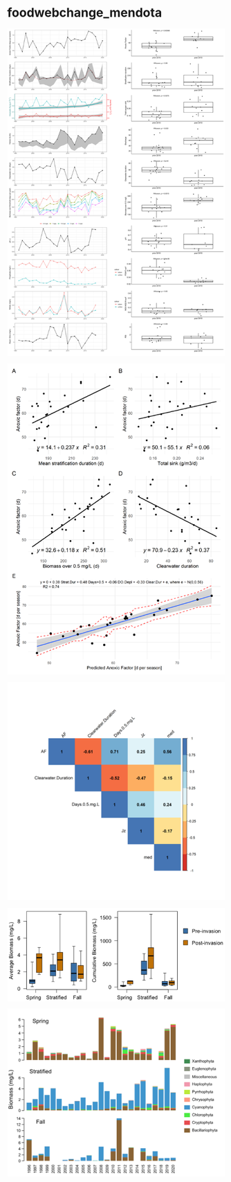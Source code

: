 # foodwebchange_mendota

![](figs/timeseries_comparison.png)<!-- -->

![](figs/linear_comparison.png)<!-- -->

![](figs/model.png)<!-- -->

![](figs/Figure_3-biomass_by_season.png)<!-- -->

![](figs/season_barplots.png)<!-- -->
